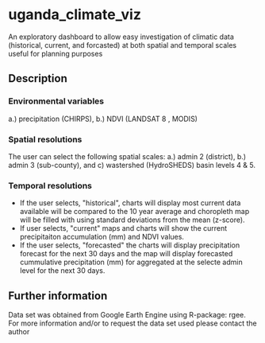 # uganda_climate_viz
An exploratory dashboard to allow easy investigation of climatic data  (historical, current, and forcasted) at both spatial and temporal scales useful for planning purposes

## Description
### Environmental variables
a.) precipitation (CHIRPS), b.) NDVI (LANDSAT 8 , MODIS) 
### Spatial resolutions
The user can select the following spatial scales: a.) admin 2 (district), b.) admin 3 (sub-county), and c) wastershed (HydroSHEDS) basin levels 4 & 5.
### Temporal resolutions
- If the user selects, "historical", charts will display most current data available will be compared to the 10 year average and choropleth map will be filled with using standard deviations from the mean (z-score). 
- If user selects, "current" maps and charts will show the current precipitaiton accumulation (mm) and NDVI values. 
- If the user selects, "forecasted" the charts will display precipitation forecast for the next 30 days and the map will display forecasted cummulative precipitation (mm) for aggregated at the selecte admin level for the next 30 days. 
## Further information
Data set was obtained from Google Earth Engine using R-package: rgee. For more information and/or to request the data set used please contact the author
